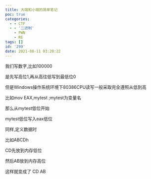 ```yaml
---
title: 大端和小端的简单笔记
poc: true
categories:
  - - CTF
  - - '二进制'
    - PWN
    - RE
tags: []
id: '299'
date: 2021-08-11 03:20:22
---
```


我们写数字,比如100000

是先写高位1,再从高往低写到最低位0

但是Windows操作系统环境下80386CPU读写一般采取完全遵照从低到高

比如mov EAX,mytest ;mytest为变量名

那么从mytest低位开始

mytest低位写入eax低位

同样,定义数据时

比如ABCDh

CD先放到内存低位

然后AB放到内存高位

这样就变成了 CD AB